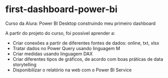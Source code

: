 # first-dashboard-power-bi
Curso da Alura: Power BI Desktop construindo meu primeiro dashboard

A partir do projeto do curso, foi possível aprender a:
- Criar conexões a partir de diferentes fontes de dados: online, txt, xlsx
- Tratar dados no Power Query usando linguagem M
- Criar medidas usando linguagem DAX
- Criar diferentes tipos de gráficos, de acordo com boas práticas de data storytelling
- Disponibilizar o relatório na web com o Power BI Service
